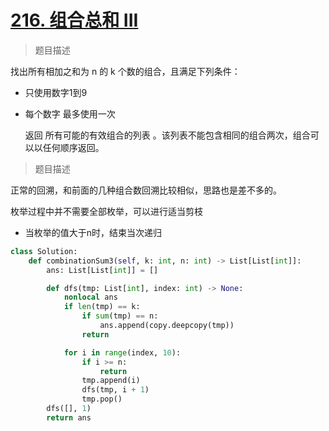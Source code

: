 # [216. 组合总和 III](https://leetcode.cn/problems/combination-sum-iii/)

> 题目描述

找出所有相加之和为 n 的 k 个数的组合，且满足下列条件：

- 只使用数字1到9

- 每个数字 最多使用一次 

  

  返回 所有可能的有效组合的列表 。该列表不能包含相同的组合两次，组合可以以任何顺序返回。

> 题目描述

正常的回溯，和前面的几种组合数回溯比较相似，思路也是差不多的。

枚举过程中并不需要全部枚举，可以进行适当剪枝

- 当枚举的值大于n时，结束当次递归

```python
class Solution:
    def combinationSum3(self, k: int, n: int) -> List[List[int]]:
        ans: List[List[int]] = []

        def dfs(tmp: List[int], index: int) -> None:
            nonlocal ans
            if len(tmp) == k:
                if sum(tmp) == n:
                    ans.append(copy.deepcopy(tmp))
                return

            for i in range(index, 10):
                if i >= n:
                    return
                tmp.append(i)
                dfs(tmp, i + 1)
                tmp.pop()
        dfs([], 1)
        return ans
```

